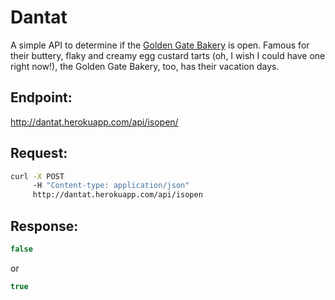 Dantat
===========

A simple API to determine if the [Golden Gate Bakery](http://goldengatebakery.com/) is open. Famous for their buttery, flaky and creamy egg custard tarts (oh, I wish I could have one right now!), the Golden Gate Bakery, too, has their vacation days.

## Endpoint:

http://dantat.herokuapp.com/api/isopen/

## Request:
```bash
curl -X POST
     -H "Content-type: application/json"
     http://dantat.herokuapp.com/api/isopen
```

## Response:
```javascript
false
```

or

```javascript
true
```